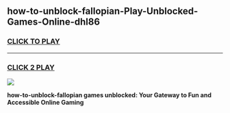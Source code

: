 
## how-to-unblock-fallopian-Play-Unblocked-Games-Online-dhl86
<h3>
<a href="https://premium76.site?title=how-to-unblock-fallopian&ref=25A">CLICK TO PLAY</a></h3>
<hr>

<h3>
<a href="https://premium76.site?title=how-to-unblock-fallopian&ref=25A">CLICK 2 PLAY</a>
  
</h3>

<a href="https://premium76.site?title=how-to-unblock-fallopian&ref=25A"><img src="https://clearcache.store/games.png"></a>


**how-to-unblock-fallopian games unblocked: Your Gateway to Fun and Accessible Online Gaming**
